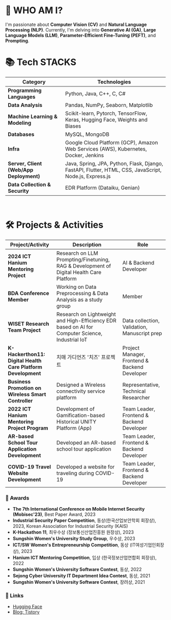 # 🙋 WHO AM I?

I'm passionate about **Computer Vision (CV)** and **Natural Language Processing (NLP)**. 
Currently, I'm delving into **Generative AI (GA)**, **Large Language Models (LLM)**, **Parameter-Efficient Fine-Tuning (PEFT)**, and **Prompting**.


# 📚 Tech STACKS

| **Category**                         | **Technologies**                                                                                                     |
|--------------------------------------|---------------------------------------------------------------------------------------------------------------------|
| **Programming Languages**            | Python, Java, C++, C, C#                                                                                            |
| **Data Analysis**                    | Pandas, NumPy, Seaborn, Matplotlib                                                                                  |
| **Machine Learning & Modeling**      | Scikit-learn, Pytorch, TensorFlow, Keras, Hugging Face, Weights and Biases                                          |
| **Databases**                        | MySQL, MongoDB                                                                                                      |
| **Infra**                            | Google Cloud Platform (GCP), Amazon Web Services (AWS), Kubernetes, Docker, Jenkins                                 |
| **Server, Client (Web/App Deployment)** | Java, Spring, JPA, Python, Flask, Django, FastAPI, Flutter, HTML, CSS, JavaScript, Node.js, Express.js             |
| **Data Collection & Security**       | EDR Platform (Dataiku, Genian)                                                                                      |

<br>

# 🛠️ Projects & Activities

| **Project/Activity**                                       | **Description**                                                                                                                                        | **Role**                                         |
|------------------------------------------------------------|--------------------------------------------------------------------------------------------------------------------------------------------------------|-------------------------------------------------|
| **2024 ICT Hanium Mentoring Project**                      | Research on LLM Prompting/Finetuning, RAG & Development of Digital Health Care Platform                                                                                     | AI & Backend Developer                         |
| **BDA Conference Member**                                  | Working on Data Preprocessing & Data Analysis as a study group                                                                                         | Member                                          |
| **WISET Research Team Project**                            | Research on Lightweight and High-Efficiency EDR based on AI for Computer Science, Industrial IoT                                                       | Data collection, Validation, Manuscript prep    |
| **K-Hackerthon11: Digital Health Care Platform Development**               | 치매 가디언즈 '치즈' 프로젝트                                                                                                                           | Project Manager, Frontend & Backend Developer   |
| **Business Promotion on Wireless Smart Controller**        | Designed a Wireless connectivity service platform                                                                                                       | Representative, Technical Researcher            |
| **2022 ICT Hanium Mentoring Project Program**              | Development of Gamification-based Historical UNITY Platform (App)                                                                                      | Team Leader, Frontend & Backend Developer       |
| **AR-based School Tour Application Development**           | Developed an AR-based school tour application                                                                                                          | Team Leader, Frontend & Backend Developer       |
| **COVID-19 Travel Website Development**                    | Developed a website for traveling during COVID-19                                                                                                       | Team Leader, Frontend & Backend Developer       |



### 🏅 Awards

- **The 7th International Conference on Mobile Internet Security (Mobisec'23)**, Best Paper Award, 2023
- **Industrial Security Paper Competition**, 동상(한국산업보안학회 회장상), 2023, Korean Association for Industrial Security (KAIS)
- **K-Hackathon 11**, 최우수상 (정보통신산업진흥원 원장상), 2023
- **Sungshin Women's University Study Group**, 우수상, 2023
- **ICT/SW Women's Entrepreneurship Competition**, 동상 (IT여성기업인회장상), 2023
- **Hanium ICT Mentoring Competition**, 입상 (한국정보산업연합회 회장상), 2022
- **Sungshin Women's University Software Contest**, 동상, 2022
- **Sejong Cyber University IT Department Idea Contest**, 동상, 2021
- **Sungshin Women's University Software Contest**, 장려상, 2021

### 🔗 Links

- [Hugging Face](https://huggingface.co/haeun161)  
- [Blog: Tistory](https://haeun161.tistory.com/)

</div>
